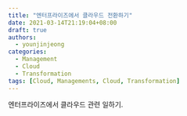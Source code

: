 ```yaml
---
title: "엔터프라이즈에서 클라우드 전환하기"
date: 2021-03-14T21:19:04+08:00
draft: true
authors:
  - younjinjeong
categories:
  - Management
  - Cloud
  - Transformation
tags: [Cloud, Managements, Cloud, Transformation]
---
```



엔터프라이즈에서 클라우드 관련 일하기. 
